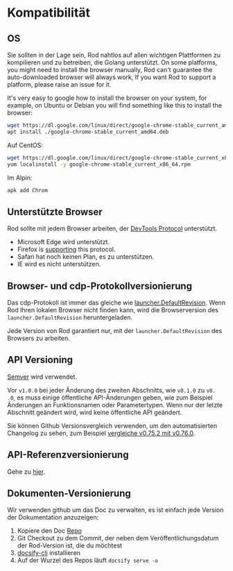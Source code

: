 # Kompatibilität

## OS

Sie sollten in der Lage sein, Rod nahtlos auf allen wichtigen Plattformen zu kompilieren und zu betreiben, die Golang unterstützt. On some platforms, you might need to install the browser manually, Rod can't guarantee the auto-downloaded browser will always work, If you want Rod to support a platform, please raise an issue for it.

It's very easy to google how to install the browser on your system, for example, on Ubuntu or Debian you will find something like this to install the browser:

```bash
wget https://dl.google.com/linux/direct/google-chrome-stable_current_amd64.deb
apt install ./google-chrome-stable_current_amd64.deb
```

Auf CentOS:

```bash
wget https://dl.google.com/linux/direct/google-chrome-stable_current_x86_64.rpm
yum localinstall -y google-chrome-stable_current_x86_64.rpm
```

Im Alpin:

```bash
apk add Chrom
```

## Unterstützte Browser

Rod sollte mit jedem Browser arbeiten, der [DevTools Protocol](https://chromedevtools.github.io/devtools-protocol/) unterstützt.

- Microsoft Edge wird unterstützt.
- Firefox is [supporting](https://wiki.mozilla.org/Remote) this protocol.
- Safari hat noch keinen Plan, es zu unterstützen.
- IE wird es nicht unterstützen.

## Browser- und cdp-Protokollversionierung

Das cdp-Protokoll ist immer das gleiche wie [launcher.DefaultRevision](https://pkg.go.dev/github.com/go-rod/rod/lib/launcher#DefaultRevision). Wenn Rod Ihren lokalen Browser nicht finden kann, wird die Browserversion des `launcher.DefaultRevision` heruntergeladen.

Jede Version von Rod garantiert nur, mit der `launcher.DefaultRevision` des Browsers zu arbeiten.

## API Versioning

[Semver](https://semver.org/) wird verwendet.

Vor `v1.0.0` bei jeder Änderung des zweiten Abschnitts, wie `v0.1.0` zu `v0. .0`, es muss einige öffentliche API-Änderungen geben, wie zum Beispiel Änderungen an Funktionsnamen oder Parametertypen. Wenn nur der letzte Abschnitt geändert wird, wird keine öffentliche API geändert.

Sie können Github Versionsvergleich verwenden, um den automatisierten Changelog zu sehen, zum Beispiel [vergleiche v0.75.2 mit v0.76.0](https://github.com/go-rod/rod/compare/v0.75.2...v0.76.0).

## API-Referenzversionierung

Gehe zu [hier](https://pkg.go.dev/github.com/go-rod/rod?tab=versions).

## Dokumenten-Versionierung

Wir verwenden github um das Doc zu verwalten, es ist einfach jede Version der Dokumentation anzuzeigen:

1. Kopiere den Doc [Repo](https://github.com/go-rod/go-rod.github.io.git)
2. Git Checkout zu dem Commit, der neben dem Veröffentlichungsdatum der Rod-Version ist, die du möchtest
3. [docsify-cli](https://docsify.js.org/#/quickstart) installieren
4. Auf der Wurzel des Repos läuft `docsify serve -o`
